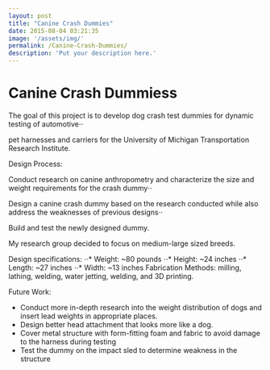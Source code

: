 ```yaml
---
layout: post
title: "Canine Crash Dummies"
date: 2015-08-04 03:21:35
image: '/assets/img/'
permalink: /Canine-Crash-Dummies/
description: 'Put your description here.'
---
```


# Canine Crash Dummiess

The goal of this project is to develop dog crash test dummies for dynamic testing of automotive⋅⋅

pet harnesses and carriers for the University of Michigan Transportation Research Institute.

Design Process:

Conduct research on canine anthropometry and characterize the size and weight requirements for the crash dummy⋅⋅

Design a canine crash dummy based on the research conducted while also address the weaknesses of previous designs⋅⋅

Build and test the newly designed dummy.


My research group decided to focus on medium-large sized breeds.

Design specifications:
⋅⋅* Weight: ~80 pounds
⋅⋅* Height: ~24 inches
⋅⋅* Length: ~27 inches
⋅⋅* Width: ~13 inches
Fabrication Methods: milling, lathing, welding, water jetting, welding, and 3D printing.

Future Work:

- Conduct more in-depth research into the weight distribution of dogs and insert lead weights in appropriate places.
- Design better head attachment that looks more like a dog.
- Cover metal structure with form-fitting foam and fabric to avoid damage to the harness during testing
- Test the dummy on the impact sled to determine weakness in the structure
